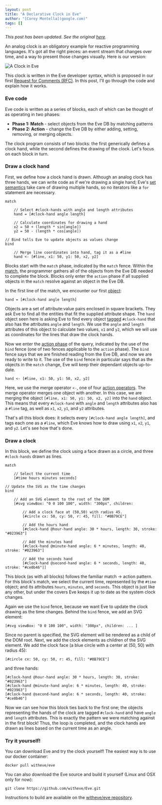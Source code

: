```yaml
---
layout: post
title: "A Declarative Clock in Eve"
author: "[Corey Montella](google.com)"
tags: []
---
```


_This post has been updated. See the original [here](https://github.com/Kodowa/incidentalcomplexity/blob/5fbce96aecc7172166d130406e9e3c42bbbb27dc/_posts/2016-07-21-clock.md)._

An analog clock is an obligatory example for reactive programming languages. It's got all the right pieces: an event stream that changes over time, and a way to present those changes visually. Here is our version:

![A Clock in Eve](https://github.com/witheve/assets/blob/master/images/eveclock.gif?raw=true)

This clock is written in the Eve developer syntax, which is proposed in our first [Request for Comments (RFC)](https://github.com/witheve/rfcs/blob/master/proposed/syntax.md). In this post, I'll go through the code and explain how it works.

### Eve code

Eve code is written as a series of blocks, each of which can be thought of as operating in two phases:

- **Phase 1: Match** - select objects from the Eve DB by matching patterns  
- **Phase 2: Action** - change the Eve DB by either adding, setting, removing, or merging objects.

The clock program consists of two blocks: the first generically defines a clock hand, while the second defines the drawing of the clock. Let's focus on each block in turn.

### Draw a clock hand

First, we define how a clock hand is drawn. Although an analog clock has three hands, we can write code as if we're drawing a single hand; Eve's [set semantics](https://github.com/witheve/rfcs/blob/master/proposed/syntax.md#set-semantics) take care of drawing multiple hands, so no iterators like a `for` statement are necessary.

```
match

    // Select #clock-hands with angle and length attributes
    hand = [#clock-hand angle length]

    // Calculate coordinates for drawing a hand
    x2 = 50 + (length * sin[angle])
    y2 = 50 - (length * cos[angle])

// Bind tells Eve to update objects as values change
bind

    // Merge line coordinates into hand, tag it as a #line
    hand <- [#line, x1: 50, y1: 50, x2, y2]
```

Blocks start with the `match` phase, indicated by the `match` fence. Within the [match](https://github.com/witheve/rfcs/blob/master/proposed/syntax.md#phase-1-match), the programmer gathers all of the objects from the Eve DB needed to complete the block. Blocks only enter the `action` phase if all supplied objects in the `match` resolve against an object in the Eve DB. 

In the first line of the match, we encounter our first [object](https://github.com/witheve/rfcs/blob/master/proposed/syntax.md#objects):

```
hand = [#clock-hand angle length]
```

Objects are a set of attribute:value pairs enclosed in square brackets. They ask Eve to find all the entities that fit the supplied attribute shape. The `hand` object seen here is asking Eve to find every object [tagged](https://github.com/witheve/rfcs/blob/master/proposed/syntax.md#tag-selector---) `#clock-hand` that also has the attributes `angle` and `length`. We use the `angle` and `length` attributes of this object to calculate two values, `x1` and `y2`, which we will use as coordinates for the lines that draw the clock hands.

Now we enter the [action phase](https://github.com/witheve/rfcs/blob/master/proposed/syntax.md#phase-2-action) of the query, indicated by the use of the `bind` fence (one of two fences applicable to the `action` phase). The `bind` fence says that we are finished reading from the Eve DB, and now we are ready to write to it. The use of the `bind` fence in particular says that as the objects in the `match` change, Eve will keep their dependant objects up-to-date.

```
hand <- [#line, x1: 50, y1: 50, x2, y2]
```

Here, we use the merge operator `<-`, one of four [action operators](https://github.com/witheve/rfcs/blob/master/proposed/syntax.md#action-operators). The merge operator merges one object with another. In this case, we are merging the object `[#line, x1: 50, y1: 50, x2, y2]` into the `hand` object. This means that every `#clock-hand` with `angle` and `length` attributes also has a `#line` tag, as well as `x1`, `x2`, `y1`, and `y2` attributes.

That's all this block does: it selects every `[#clock-hand angle length]`, and tags each one as a `#line`, which Eve knows how to draw using `x1`, `x2`, `y1`, and `y2`. Let's see how that's done.

### Draw a clock

In this block, we define the clock using a face drawn as a circle, and three `#clock-hands` drawn as lines.

```
match

    // Select the current time
    [#time hours minutes seconds]

// Update the SVG as the time changes
bind

    // Add an SVG element to the root of the DOM       
    [#svg viewBox: "0 0 100 100", width: "300px", children:

        // Add a clock face at (50,50) with radius 45.
        [#circle cx: 50, cy: 50, r: 45, fill: "#0B79CE"]

        // Add the hours hand    
        [#clock-hand @hour-hand angle: 30 * hours, length: 30, stroke: "#023963"]

        // Add the minutes hand 
        [#clock-hand @minute-hand angle: 6 * minutes, length: 40, stroke: "#023963"]

        // Add the seconds hand 
        [#clock-hand @second-hand angle: 6 * seconds, length: 40, stroke: "#ce0b46"]]
```

This block (as with all blocks) follows the familiar match -> action pattern. For this block's match, we select the current time, represented by the `#time` object; and its attributes `hours`, `minutes`, and `seconds`. This object is just like any other, but under the covers Eve keeps it up to date as the system clock changes.

Again we use the `bind` fence, because we want Eve to update the clock drawing as the time changes. Behind the `bind` fence, we add an SVG element:

```
[#svg viewBox: "0 0 100 100", width: "300px", children: ... ]
```

Since no parent is specified, the SVG element will be rendered as a child of the DOM root. Next, we add the clock elements as children of the SVG element. We add the clock face (a blue circle with a center at (50, 50) with radius 45): 

```
[#circle cx: 50, cy: 50, r: 45, fill: "#0B79CE"] 
```

and three hands:

```
[#clock-hand @hour-hand angle: 30 * hours, length: 30, stroke: "#023963"]
[#clock-hand @minute-hand angle: 6 * minutes, length: 40, stroke: "#023963"]
[#clock-hand @second-hand angle: 6 * seconds, length: 40, stroke: "#ce0b46"]
```

Now we can see how this block ties back to the first one; the objects representing the hands of the clock are tagged `#clock-hand` and have `angle` and `length` attributes. This is exactly the pattern we were matching against in the first block! Thus, the loop is completed, and the clock hands are drawn as lines based on the current time as an angle.

### Try it yourself!

You can download Eve and try the clock yourself! The easiest way is to use our docker container: 

```
docker pull witheve/eve
```

You can also download the Eve source and build it yourself (Linux and OSX only for now): 

```
git clone https://github.com/witheve/Eve.git
``` 

Instructions to build are available on the [witheve/eve repository](https://github.com/witheve/Eve).

